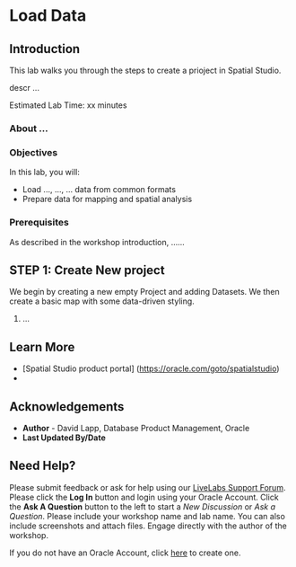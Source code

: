 # Load Data


## Introduction

This lab walks you through the steps to create a prioject in Spatial Studio. 

descr ...


Estimated Lab Time: xx minutes


### About ...


### Objectives

In this lab, you will:
* Load ..., ..., ... data from common formats
* Prepare data for mapping and spatial analysis

### Prerequisites

As described in the workshop introduction, ......


## **STEP 1:** Create New project

We begin by creating a new empty Project and adding Datasets. We then create a basic map with some data-driven styling.

1. ...







## Learn More
* [Spatial Studio product portal] (https://oracle.com/goto/spatialstudio)
* 


## Acknowledgements
* **Author** - David Lapp, Database Product Management, Oracle
* **Last Updated By/Date** 

## Need Help?
Please submit feedback or ask for help using our [LiveLabs Support Forum](https://community.oracle.com/tech/developers/categories/oracle-spatial). Please click the **Log In** button and login using your Oracle Account. Click the **Ask A Question** button to the left to start a *New Discussion* or *Ask a Question*.  Please include your workshop name and lab name.  You can also include screenshots and attach files.  Engage directly with the author of the workshop.

If you do not have an Oracle Account, click [here](https://profile.oracle.com/myprofile/account/create-account.jspx) to create one.
